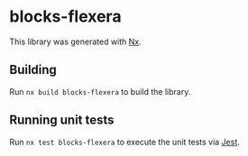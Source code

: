 # blocks-flexera

This library was generated with [Nx](https://nx.dev).

## Building

Run `nx build blocks-flexera` to build the library.

## Running unit tests

Run `nx test blocks-flexera` to execute the unit tests via [Jest](https://jestjs.io).
